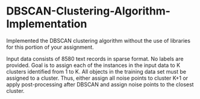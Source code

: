 # DBSCAN-Clustering-Algorithm-Implementation

Implemented the DBSCAN clustering algorithm without the use of libraries for this portion of your assignment. 

Input data consists of 8580 text records in sparse format. No labels are provided. Goal is to assign each of the instances in the input data to K clusters identified from 1 to K. All objects in the training data set must be assigned to a cluster. Thus, either assign all noise points to cluster K+1 or apply post-processing after DBSCAN and assign noise points to the closest cluster.

